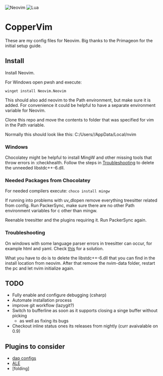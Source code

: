 ![Neovim](https://img.shields.io/badge/NeoVim-%2357A143.svg?&style=for-the-badge&logo=neovim&logoColor=white)
![Lua](https://img.shields.io/badge/lua-%232C2D72.svg?style=for-the-badge&logo=lua&logoColor=white)

# CopperVim

These are my config files for Neovim. Big thanks to the Primageon for the initial setup guide.

## Install

Install Neovim.

For Windows open pwsh and execute:
```pwsh
winget install Neovim.Neovim
```

This should also add neovim to the Path environment, but make sure it is added.
For convenience it could be helpful to have a separate environment variable for Neovim.

Clone this repo and move the contents to folder that was specified for vim in the Path variable.

Normally this should look like this: C:/Users/<username>/AppData/Local/nvim

### Windows

Chocolatey might be helpful to install MingW and other missing tools that throw errors in :checkhealth.
Follow the steps in [Troubleshooting](#troubleshooting) to delete the unneeded libstdc++-6.dll.

### Needed Packages from Chocolatey

For needed compilers execute: ```choco install mingw```

If running into problems with uv_dlopen remove everything treesitter related from config. Run PackerSync, make sure there
are no other Path environment variables for c other than mingw.

Reenable treesitter and the plugins requiring it. Run PackerSync again.

### Troubleshooting

On windows with some language parser errors in treesitter can occur, for example html and yaml.
Check [this](https://github.com/nvim-treesitter/nvim-treesitter/issues/3587#issuecomment-1306608973) for a solution.

What you have to do is to delete the libstdc++-6.dll that you can find in the install location from neovim.
After that remove the nvim-data folder, restart the pc and let nvim initialize again.

## TODO

- Fully enable and configure debugging (csharp)
- Automate installation process
- improve git workflow (lazygit?)
- Switch to bufferline as soon as it supports closing a singe buffer without picking
    - as well as fixing its bugs
- Checkout inline status ones its releases from nightly (curr avaivalable on 0.9)

## Plugins to consider

- [dap configs](https://github.com/ldelossa/nvim-dap-projects)
- [ALE]()
- [folding]

